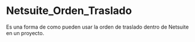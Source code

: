 # Netsuite_Orden_Traslado
Es una forma de como pueden usar la orden de traslado dentro de Netsuite en un proyecto.
